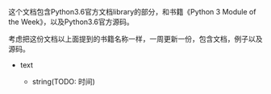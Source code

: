 这个文档包含Python3.6官方文档library的部分，和书籍《Python 3 Module of the Week》，以及Python3.6官方源码。

考虑把这份文档以上面提到的书籍名称一样，一周更新一份，包含文档，例子以及源码。

- text

    - string(TODO: 时间)